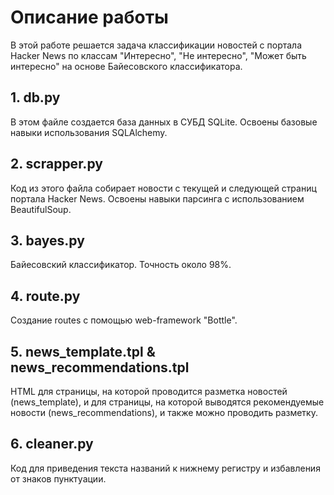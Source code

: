 # Описание работы
В этой работе решается задача классификации новостей с портала Hacker News по классам "Интересно", "Не интересно", "Может быть интересно" на основе Байесовского классификатора.


## 1. db.py

В этом файле создается база данных в СУБД SQLite. Освоены базовые навыки использования SQLAlchemy.

## 2. scrapper.py

Код из этого файла собирает новости с текущей и следующей страниц портала Hacker News. Освоены навыки парсинга с использованием BeautifulSoup.

## 3. bayes.py 

Байесовский классификатор. Точность около 98%.

## 4. route.py

Создание routes с помощью web-framework "Bottle". 

## 5. news_template.tpl & news_recommendations.tpl

HTML для страницы, на которой проводится разметка новостей (news_template), и для страницы, на которой выводятся рекомендуемые новости (news_recommendations), и также можно проводить разметку.

## 6. cleaner.py 

Код для приведения текста названий к нижнему регистру и избавления от знаков пунктуации. 
